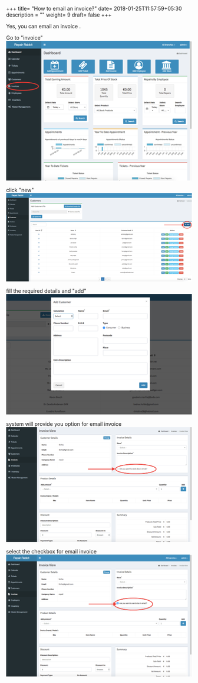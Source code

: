 +++
title= "How to email an invoice?"
date= 2018-01-25T11:57:59+05:30
description = ""
weight= 9
draft= false
+++

Yes, you can email an invoice . 


Go to "invoice"
![How to email an invoice?](/images/invoice/is_it_possible_to_email_invoice/go_to_invoice.png)

click "new"
![How to email an invoice?](/images/invoice/is_it_possible_to_email_invoice/clcik_new.png)

fill the required details and "add"
![How to email an invoice?](/images/invoice/is_it_possible_to_email_invoice/add_required_details_and_add.png)

system will provide you option for email invoice
![How to email an invoice?](/images/invoice/is_it_possible_to_email_invoice/system_will_show_you_an_option.png)


select the checkbox for email invoice
![How to email an invoice?](/images/invoice/is_it_possible_to_email_invoice/click_the_check_box.png)






